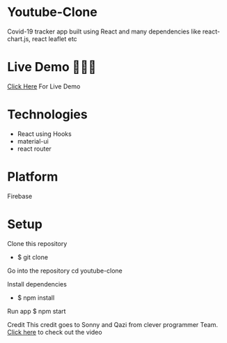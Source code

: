 # Youtube-Clone

Covid-19 tracker app built using React and many dependencies like react-chart.js, react leaflet etc

# Live Demo 🚀🚀🚀

<a href="https://clone-e3497.web.app/">Click Here</a> For Live Demo

# Technologies

- React using Hooks
- material-ui
- react router

# Platform

Firebase

# Setup

Clone this repository

- $ git clone

Go into the repository
cd youtube-clone

Install dependencies

- $ npm install

Run app
$ npm start

Credit
This credit goes to Sonny and Qazi from clever programmer Team. <a href="https://www.youtube.com/watch?v=NT299zIk2JY">Click here</a> to check out the video
